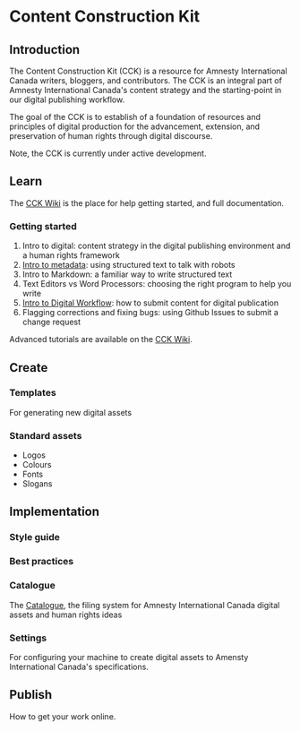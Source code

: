 Content Construction Kit
==========

## Introduction

The Content Construction Kit (CCK) is a resource for Amnesty International Canada writers, bloggers, and contributors. The CCK is an integral part of Amnesty International Canada's content strategy and the starting-point in our digital publishing workflow.

The goal of the CCK is to establish of a foundation of resources and principles of digital production for the advancement, extension, and preservation of human rights through digital discourse.

Note, the CCK is currently under active development.


## Learn

The [CCK Wiki](https://github.com/AmnestyInternational/ContentKit/wiki) is the place for help getting started, and full documentation.

### Getting started
1. Intro to digital: content strategy in the digital publishing environment and a human rights framework
1. [Intro to metadata](https://github.com/AmnestyInternational/ContentKit/wiki/Introduction-to-Metadata): using structured text to talk with robots
1. Intro to Markdown: a familiar way to write structured text
1. Text Editors vs Word Processors: choosing the right program to help you write
1. [Intro to Digital Workflow](https://github.com/AmnestyInternational/ContentKit/wiki/How-to-Submit-New-Content): how to submit content for digital publication
1. Flagging corrections and fixing bugs: using Github Issues to submit a change request

Advanced tutorials are available on the [CCK Wiki](https://github.com/AmnestyInternational/ContentKit/wiki).

## Create

### Templates

For generating new digital assets

### Standard assets

- Logos
- Colours
- Fonts
- Slogans

## Implementation

### Style guide

### Best practices

### Catalogue

The [Catalogue](https://github.com/AmnestyInternational/ContentKit/blob/master/catalogue.md), the filing system for Amnesty International Canada digital assets and human rights ideas

### Settings

For configuring your machine to create digital assets to Amensty International Canada's specifications.

## Publish

How to get your work online.

